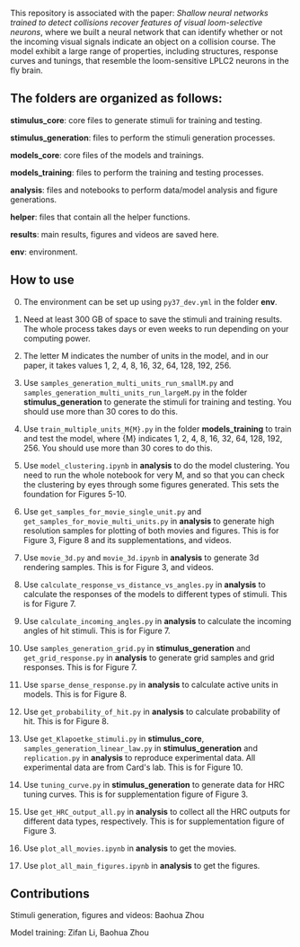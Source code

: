 This repository is associated with the paper: *Shallow neural networks trained to detect collisions recover features of visual loom-selective neurons*, where we built a neural network that can identify whether or not the incoming visual signals indicate an object on a collision course. The model exhibit a large range of properties, including structures, response curves and tunings, that resemble the loom-sensitive LPLC2 neurons in the fly brain. 

## The folders are organized as follows:

**stimulus_core**: core files to generate stimuli for training and testing.

**stimulus_generation**: files to perform the stimuli generation processes.

**models_core**: core files of the models and trainings.

**models_training**: files to perform the training and testing processes.

**analysis**: files and notebooks to perform data/model analysis and figure generations.

**helper**: files that contain all the helper functions.

**results**: main results, figures and videos are saved here.

**env**: environment.

## How to use

0) The environment can be set up using `py37_dev.yml` in the folder **env**. 

1) Need at least 300 GB of space to save the stimuli and training results. The whole process takes days or even weeks to run depending on your computing power. 

2) The letter M indicates the number of units in the model, and in our paper, it takes values 1, 2, 4, 8, 16, 32, 64, 128, 192, 256. 

3) Use `samples_generation_multi_units_run_smallM.py` and `samples_generation_multi_units_run_largeM.py` in the folder **stimulus_generation** to generate the stimuli for training and testing. You should use more than 30 cores to do this.

4) Use `train_multiple_units_M{M}.py` in the folder **models_training** to train and test the model, where {M} indicates 1, 2, 4, 8, 16, 32, 64, 128, 192, 256. You should use more than 30 cores to do this.

5) Use `model_clustering.ipynb` in **analysis** to do the model clustering. You need to run the whole notebook for very M, and so that you can check the clustering by eyes through some figures generated. This sets the foundation for Figures 5-10.

6) Use `get_samples_for_movie_single_unit.py` and `get_samples_for_movie_multi_units.py` in **analysis** to generate high resolution samples for plotting of both movies and figures. This is for Figure 3, Figure 8 and its supplementations, and videos.

7) Use `movie_3d.py` and `movie_3d.ipynb` in **analysis** to generate 3d rendering samples. This is for Figure 3, and videos.

8) Use `calculate_response_vs_distance_vs_angles.py` in **analysis** to calculate the responses of the models to different types of stimuli. This is for Figure 7.

9) Use `calculate_incoming_angles.py` in **analysis** to calculate the incoming angles of hit stimuli. This is for Figure 7.

10) Use `samples_generation_grid.py` in **stimulus_generation** and `get_grid_response.py`  in **analysis** to generate grid samples and grid responses. This is for Figure 7.

11) Use `sparse_dense_response.py` in **analysis** to calculate active units in models. This is for Figure 8.

12) Use `get_probability_of_hit.py` in **analysis** to calculate probability of hit. This is for Figure 8.

14) Use `get_Klapoetke_stimuli.py` in **stimulus_core**, `samples_generation_linear_law.py` in **stimulus_generation** and `replication.py` in **analysis** to reproduce experimental data. All experimental data are from Card's lab. This is for Figure 10.

15) Use `tuning_curve.py` in **stimulus_generation** to generate data for HRC tuning curves. This is for supplementation figure of Figure 3.

16) Use `get_HRC_output_all.py` in **analysis** to collect all the HRC outputs for different data types, respectively. This is for supplementation figure of Figure 3.

17) Use `plot_all_movies.ipynb` in **analysis** to get the movies.

18) Use `plot_all_main_figures.ipynb` in **analysis** to get the figures.

## Contributions

Stimuli generation, figures and videos: Baohua Zhou

Model training: Zifan Li, Baohua Zhou







